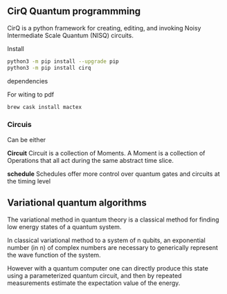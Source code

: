 ## CirQ Quantum programmming

CirQ is a python framework for creating, editing, and invoking Noisy Intermediate Scale Quantum (NISQ) circuits.

Install

```bash
python3 -m pip install --upgrade pip
python3 -m pip install cirq 
```

dependencies 

For witing to pdf 
```bash
brew cask install mactex
```

### Circuis 

Can be either 

**Circuit**
Circuit is a collection of Moments. A Moment is a collection of Operations that all act during the same abstract time slice.

**schedule**
Schedules offer more control over quantum gates and circuits at the timing level




## Variational quantum algorithms

The variational method in quantum theory is a classical method for finding low energy states of a quantum system. 

In classical variational method to a system of n qubits, an exponential number (in n) of complex numbers are necessary to generically represent the wave function of the system. 

However with a quantum computer one can directly produce this state using a parameterized quantum circuit, and then by repeated measurements estimate the expectation value of the energy.
